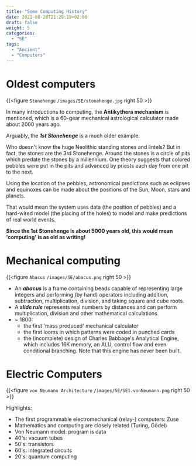 ```yaml
---
title: "Some Computing History"
date: 2021-08-28T21:29:19+02:00
draft: false
weight: 5
categories:
  - "SE"
tags:
  - "Ancient"
  - "Computers"
---
```

# Oldest computers

{{<figure `Stonehenge` `/images/SE/stonehenge.jpg` right 50 >}}

In many introductions to computing, the **Antikythera mechanism** is mentioned, which is a 60-gear mechanical astrological calculator made about 2000 years ago.

Arguably, the ***1st Stonehenge*** is a much older example. 

Who doesn't know the huge Neolithic standing stones and lintels? But in fact, the stones are the 3rd Stonehenge. Around the stones is a circle of pits which predate the stones by a millennium. One theory suggests that colored pebbles were put in the pits and advanced by priests each day from one pit to the next.

Using the location of the pebbles, astronomical predictions such as eclipses and equinoxes can be made about the positions of the Sun, Moon, stars and planets.

That would mean the system uses data (the position of pebbles) and a hard-wired model (the placing of the holes) to model and make predictions of real world events.

**Since the 1st Stonehenge is about 5000 years old, this would mean 'computing' is as old as writing!**

# Mechanical computing

{{<figure `Abacus` `/images/SE/abacus.png` right 50 >}}

* An ***abacus*** is a frame containing beads capable of representing large integers and performing (by hand) operators including addition, subtraction, multiplication, division, and taking square and cube roots.
* A ***slide rule*** represents real numbers by distances and can perform multiplication, division and other mathematical calculations.
* ~ 1800:
    * the first 'mass produced' mechanical calculator
    * the first looms in which patterns were coded in punched cards 
    * the (incomplete) design of Charles Babbage's Analytical Engine, which includes 16K memory, an ALU, control flow and even conditional branching. Note that this engine has never been built.

# Electric Computers

{{<figure `von Neumann Architecture` `/images/SE/SE1.vonNeumann.png` right 50 >}}

Highlights:

* The first programmable electromechanical (relay-) computers: Zuse
* Mathematics and computing are closely related (Turing, Gödel)
* Von Neumann model: program is data
* 40's: vacuum tubes
* 50's: transistors 
* 60's: integrated circuits
* 20's: quantum computing



